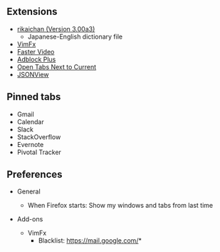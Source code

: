## Extensions

* [rikaichan (Version 3.00a3)](http://www.polarcloud.com/rikaichan/)
  * Japanese-English dictionary file
* [VimFx](https://addons.mozilla.org/en-GB/firefox/addon/vimfx/)  
* [Faster Video](https://addons.mozilla.org/en-GB/firefox/addon/faster-video/)
* [Adblock Plus](https://addons.mozilla.org/en-gb/firefox/addon/adblock-plus/)
* [Open Tabs Next to Current](https://addons.mozilla.org/en-GB/firefox/addon/open-tabs-next-to-current/)
* [JSONView](https://addons.mozilla.org/en-GB/firefox/addon/jsonview/)

## Pinned tabs

* Gmail
* Calendar
* Slack
* StackOverflow
* Evernote
* Pivotal Tracker

## Preferences

* General
  * When Firefox starts: Show my windows and tabs from last time

* Add-ons
  * VimFx
    * Blacklist: https://mail.google.com/*
